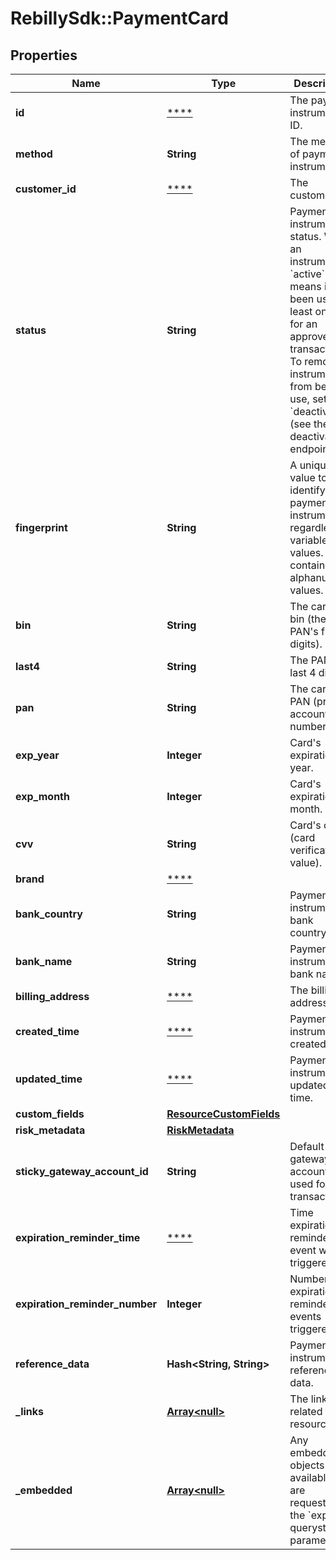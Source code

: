 # RebillySdk::PaymentCard

## Properties
Name | Type | Description | Notes
------------ | ------------- | ------------- | -------------
**id** | [****](.md) | The payment instrument ID. | [optional] 
**method** | **String** | The method of payment instrument. | [optional] 
**customer_id** | [****](.md) | The customer ID. | [optional] 
**status** | **String** | Payment instrument status. When an instrument is &#x60;active&#x60; it means it has been used at least once for an approved transaction. To remove an instrument from being in use, set it as &#x60;deactivated&#x60; (see the deactivation endpoint).  | [optional] 
**fingerprint** | **String** | A unique value to identify the payment instrument regardless of variable values. It contains alphanumeric values. | [optional] 
**bin** | **String** | The card&#x27;s bin (the PAN&#x27;s first 6 digits). | [optional] 
**last4** | **String** | The PAN&#x27;s last 4 digits. | [optional] 
**pan** | **String** | The card PAN (primary account number). | [optional] 
**exp_year** | **Integer** | Card&#x27;s expiration year. | [optional] 
**exp_month** | **Integer** | Card&#x27;s expiration month. | [optional] 
**cvv** | **String** | Card&#x27;s cvv (card verification value). | [optional] 
**brand** | [****](.md) |  | [optional] 
**bank_country** | **String** | Payment instrument bank country. | [optional] 
**bank_name** | **String** | Payment instrument bank name. | [optional] 
**billing_address** | [****](.md) | The billing address. | [optional] 
**created_time** | [****](.md) | Payment instrument created time. | [optional] 
**updated_time** | [****](.md) | Payment instrument updated time. | [optional] 
**custom_fields** | [**ResourceCustomFields**](ResourceCustomFields.md) |  | [optional] 
**risk_metadata** | [**RiskMetadata**](RiskMetadata.md) |  | [optional] 
**sticky_gateway_account_id** | **String** | Default gateway account ID used for transactions. | [optional] 
**expiration_reminder_time** | [****](.md) | Time expiration reminder event will be triggered. | [optional] 
**expiration_reminder_number** | **Integer** | Number of expiration reminder events triggered. | [optional] 
**reference_data** | **Hash&lt;String, String&gt;** | Payment instrument reference data. | [optional] 
**_links** | [**Array&lt;null&gt;**](.md) | The links related to resource. | [optional] 
**_embedded** | [**Array&lt;null&gt;**](.md) | Any embedded objects available that are requested by the &#x60;expand&#x60; querystring parameter. | [optional] 

